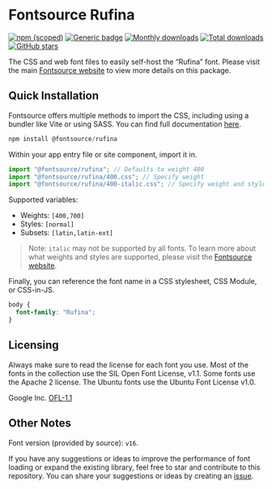 # Fontsource Rufina

[![npm (scoped)](https://img.shields.io/npm/v/@fontsource/rufina?color=brightgreen)](https://www.npmjs.com/package/@fontsource/rufina) [![Generic badge](https://img.shields.io/badge/fontsource-passing-brightgreen)](https://github.com/fontsource/fontsource) [![Monthly downloads](https://badgen.net/npm/dm/@fontsource/rufina)](https://github.com/fontsource/fontsource) [![Total downloads](https://badgen.net/npm/dt/@fontsource/rufina)](https://github.com/fontsource/fontsource) [![GitHub stars](https://img.shields.io/github/stars/fontsource/fontsource.svg?style=social&label=Star)](https://github.com/fontsource/fontsource/stargazers)

The CSS and web font files to easily self-host the “Rufina” font. Please visit the main [Fontsource website](https://fontsource.org/fonts/rufina) to view more details on this package.

## Quick Installation

Fontsource offers multiple methods to import the CSS, including using a bundler like Vite or using SASS. You can find full documentation [here](https://fontsource.org/docs/getting-started/introduction).

```javascript
npm install @fontsource/rufina
```

Within your app entry file or site component, import it in.

```javascript
import "@fontsource/rufina"; // Defaults to weight 400
import "@fontsource/rufina/400.css"; // Specify weight
import "@fontsource/rufina/400-italic.css"; // Specify weight and style
```

Supported variables:
- Weights: `[400,700]`
- Styles: `[normal]`
- Subsets: `[latin,latin-ext]`

> Note: `italic` may not be supported by all fonts. To learn more about what weights and styles are supported, please visit the [Fontsource website](https://fontsource.org/fonts/rufina).

Finally, you can reference the font name in a CSS stylesheet, CSS Module, or CSS-in-JS.

```css
body {
  font-family: "Rufina";
}
```

## Licensing
Always make sure to read the license for each font you use. Most of the fonts in the collection use the SIL Open Font License, v1.1. Some fonts use the Apache 2 license. The Ubuntu fonts use the Ubuntu Font License v1.0.

Google Inc.
[OFL-1.1](http://scripts.sil.org/OFL)

## Other Notes
Font version (provided by source): `v16`.

If you have any suggestions or ideas to improve the performance of font loading or expand the existing library, feel free to star and contribute to this repository. You can share your suggestions or ideas by creating an [issue](https://github.com/fontsource/fontsource/issues).